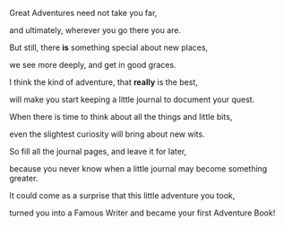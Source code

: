 Great Adventures need not take you far,

and ultimately, wherever you go there you are.

But still, there **is** something special about new places,

we see more deeply, and get in good graces.

I think the kind of adventure, that **really** is the best,

will make you start keeping a little journal to document your quest.

When there is time to think about all the things and little bits,

even the slightest curiosity will bring about new wits.

So fill all the journal pages, and leave it for later,

because you never know when a little journal may become something greater.

It could come as a surprise that this little adventure you took,

turned you into a Famous Writer and became your first Adventure Book!
